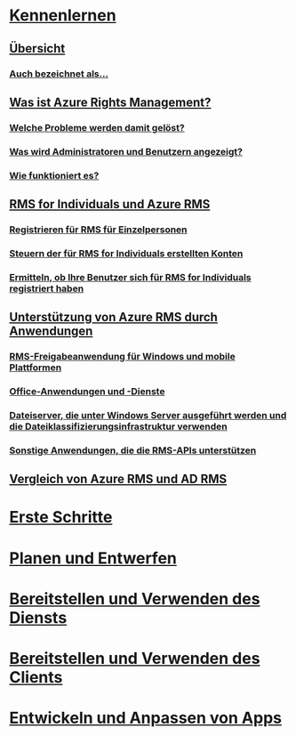 # [Kennenlernen](azure-rights-management.md)
## [Übersicht](azure-rights-management.md)
### [Auch bezeichnet als...](azure-rms-aka.md)
## [Was ist Azure Rights Management?](what-is-azure-rms.md)
### [Welche Probleme werden damit gelöst?](azure-rms-problems-it-solves.md)
### [Was wird Administratoren und Benutzern angezeigt?](what-admins-users-see.md)
### [Wie funktioniert es?](how-does-it-work.md)
## [RMS for Individuals und Azure RMS](rms-for-individuals.md)
### [Registrieren für RMS für Einzelpersonen](rms-for-individuals-user-sign-up.md)
### [Steuern der für RMS for Individuals erstellten Konten](rms-for-individuals-take-control.md)
### [Ermitteln, ob Ihre Benutzer sich für RMS for Individuals registriert haben](rms-for-individuals-identify-sign-up.md)
## [Unterstützung von Azure RMS durch Anwendungen](applications-support.md)
### [RMS-Freigabeanwendung für Windows und mobile Plattformen](sharing-app-support.md)
### [Office-Anwendungen und -Dienste](office-apps-services-support.md)
### [Dateiserver, die unter Windows Server ausgeführt werden und die Dateiklassifizierungsinfrastruktur verwenden](file-server-support.md)
### [Sonstige Anwendungen, die die RMS-APIs unterstützen](api-support.md)
## [Vergleich von Azure RMS und AD RMS](compare-azure-rms-ad-rms.md)
# [Erste Schritte](/rights-management/get-started/requirements-azure-rms)
# [Planen und Entwerfen](/rights-management/plan-design/deployment-roadmap)
# [Bereitstellen und Verwenden des Diensts](/rights-management/deploy-use/activate-service)
# [Bereitstellen und Verwenden des Clients](/rights-management/rms-client/use-client)
# [Entwickeln und Anpassen von Apps](/rights-management/develop/developers-guide)


<!--HONumber=Jun16_HO4-->


